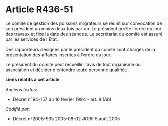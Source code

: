 # Article R436-51

Le comité de gestion des poissons migrateurs se réunit sur convocation de son président au moins deux fois par an. Le
président arrête l'ordre du jour des travaux et fixe la date des séances. Le secrétariat du comité est assuré par les
services de l'Etat.

Des rapporteurs désignés par le président du comité sont chargés de la présentation des affaires inscrites à l'ordre du jour.

Le président du comité peut recueillir l'avis de tout organisme ou association et décider d'entendre toute personne
qualifiée.

**Liens relatifs à cet article**

_Anciens textes_:

  - Décret n°94-157 du 16 février 1994 - art. 8 (Ab)

_Codifié par_:

  - Décret n°2005-935 2005-08-02 JORF 5 août 2005
